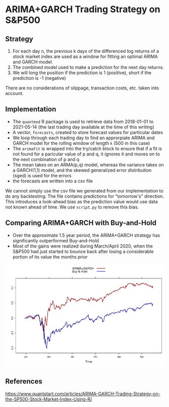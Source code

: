 # ARIMA+GARCH Trading Strategy on S&P500 
## Strategy
1. For each day n, the previous k days of the differenced log returns of a stock market index are used as a window for fitting an optimal ARIMA and GARCH model.
2. The combined model used to make a prediction for the next day returns.
3. We will long the position if the prediction is 1 (positive), short if the prediction is -1 (negative)

There are no considerations of slippage, transaction costs, etc. taken into account.

## Implementation
- The `quantmod` R package is used to retrieve data from 2018-01-01 to 2021-05-14 (the last trading day available at the time of this writing)
- A vector, `forecasts`, created to store forecast values for particular dates
- We loop through each trading day to find an approrpiate ARIMA and GARCH model for the rolling window of length `k` (500 in this case)
- The `arimaFit` is wrapped into the try/catch block to ensure that if a fit is not found for a paricular value of p and q, it ignores it and moves on to the next combination of p and q
- The mean takes on an ARMA(p,q) model, whereas the variance takes on a GARCH(1,1) model, and the skewed generalized error distribution (sged) is used for the errors
- the forecasts are written into a csv file

We cannot simply use the csv file we generated from our implementation to do any backtesting: The file contains predictions for "tomorrow's" direction. This introduces a look-ahead bias as the prediction value would use data not known ahead of time. We use `script.py` to remove this bias.

## Comparing ARIMA+GARCH with Buy-and-Hold
- Over the approximate 1.5 year period, the ARIMA+GARCH strategy has significantly outperformed Buy-and-Hold
- Most of the gains were realized during March/April 2020, when the S&P500 had just started to bounce back after losing a considerable portion of its value the months prior

<img src="./Rplot.png" alt="alt text" width="1000">

## References
https://www.quantstart.com/articles/ARIMA-GARCH-Trading-Strategy-on-the-SP500-Stock-Market-Index-Using-R/
